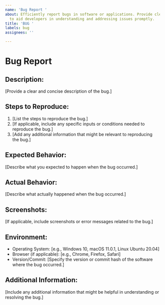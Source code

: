 ```yaml
---
name: 'Bug Report '
about: Efficiently report bugs in software or applications. Provide clear details
  to aid developers in understanding and addressing issues promptly.
title: 'BUG '
labels: bug
assignees: ''

---
```


# Bug Report

## Description:

[Provide a clear and concise description of the bug.]

## Steps to Reproduce:

1. [List the steps to reproduce the bug.]
2. [If applicable, include any specific inputs or conditions needed to reproduce the bug.]
3. [Add any additional information that might be relevant to reproducing the bug.]

## Expected Behavior:

[Describe what you expected to happen when the bug occurred.]

## Actual Behavior:

[Describe what actually happened when the bug occurred.]

## Screenshots:

[If applicable, include screenshots or error messages related to the bug.]

## Environment:

- Operating System: [e.g., Windows 10, macOS 11.0.1, Linux Ubuntu 20.04]
- Browser (if applicable): [e.g., Chrome, Firefox, Safari]
- Version/Commit: [Specify the version or commit hash of the software where the bug occurred.]

## Additional Information:

[Include any additional information that might be helpful in understanding or resolving the bug.]
